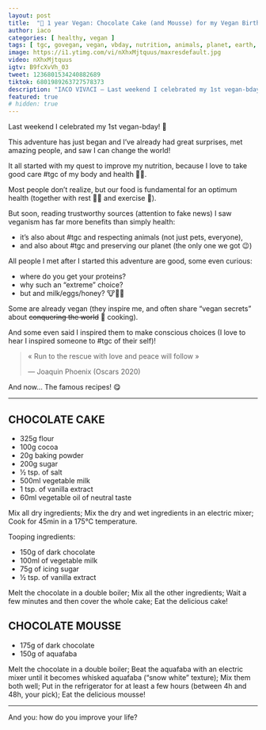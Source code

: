 ```yaml
---
layout: post
title:  "🌱 1 year Vegan: Chocolate Cake (and Mousse) for my Vegan Birthday"
author: iaco
categories: [ healthy, vegan ]
tags: [ tgc, govegan, vegan, vbday, nutrition, animals, planet, earth, recipes, cake, mousse ]
image: https://i1.ytimg.com/vi/nXhxMjtquus/maxresdefault.jpg
video: nXhxMjtquus
igtv: B9fcXvVh_03
tweet: 1236801534240882689
tiktok: 6801989263727578373
description: "IΛCO VIVΛCI — Last weekend I celebrated my 1st vegan-bday! 🥳 This adventure has just began and..."
featured: true
# hidden: true
---
```


Last weekend I celebrated my 1st vegan-bday! 🥳

This adventure has just began and I’ve already had great surprises, met amazing people, and saw I can change the world!

It all started with my quest to improve my nutrition, because I love to take good care #tgc of my body and health 🧖‍♂️.

Most people don’t realize, but our food is fundamental for an optimum health (together with rest 🧘‍♂️ and exercise 💪).

But soon, reading trustworthy sources (attention to fake news) I saw veganism has far more benefits than simply health:
- it’s also about #tgc and respecting animals (not just pets, everyone),
- and also about #tgc and preserving our planet (the only one we got 😉)

All people I met after I started this adventure are good, some even curious:
- where do you get your proteins?
- why such an “extreme” choice?
- but and milk/eggs/honey? 🐮🐔🐝

Some are already vegan (they inspire me, and often share “vegan secrets” about ~~conquering the world~~ 🤫 cooking).

And some even said I inspired them to make conscious choices (I love to hear I inspired someone to #tgc of their self)!

> « Run to the rescue with love and peace will follow »
>
> — Joaquin Phoenix (Oscars 2020)

And now… The famous recipes! 😋

___

## CHOCOLATE CAKE

- 325g flour
- 100g cocoa
- 20g baking powder
- 200g sugar
- ½ tsp. of salt
- 500ml vegetable milk
- 1 tsp. of vanilla extract
- 60ml vegetable oil of neutral taste

Mix all dry ingredients; Mix the dry and wet ingredients in an electric mixer; Cook for 45min in a 175°C temperature.

Tooping ingredients:
- 150g of dark chocolate
- 100ml of vegetable milk
- 75g of icing sugar
- ½ tsp. of vanilla extract

Melt the chocolate in a double boiler; Mix all the other ingredients; Wait a few minutes and then cover the whole cake; Eat the delicious cake!

## CHOCOLATE MOUSSE

- 175g of dark chocolate
- 150g of aquafaba

Melt the chocolate in a double boiler; Beat the aquafaba with an electric mixer until it becomes whisked aquafaba (“snow white” texture); Mix them both well; Put in the refrigerator for at least a few hours (between 4h and 48h, your pick); Eat the delicious mousse!

___

And you: how do you improve your life?
